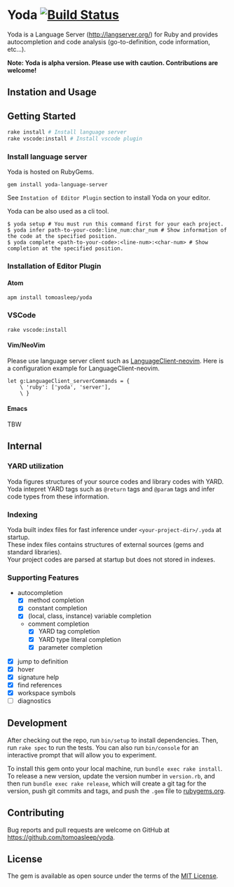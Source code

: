 # Yoda [![Build Status](https://travis-ci.org/tomoasleep/yoda.svg?branch=master)](https://travis-ci.org/tomoasleep/yoda)

Yoda is a Language Server (http://langserver.org/) for Ruby and provides autocompletion and code analysis (go-to-definition, code information, etc...).  

**Note: Yoda is alpha version. Please use with caution. Contributions are welcome!**

## Instation and Usage

## Getting Started

```bash
rake install # Install language server
rake vscode:install # Install vscode plugin
```

### Install language server

Yoda is hosted on RubyGems.

```
gem install yoda-language-server
```

See `Instation of Editor Plugin` section to install Yoda on your editor.


Yoda can be also used as a cli tool.

```
$ yoda setup # You must run this command first for your each project.
$ yoda infer path-to-your-code:line_num:char_num # Show information of the code at the specified position.
$ yoda complete <path-to-your-code>:<line-num>:<char-num> # Show completion at the specified position.
```

### Installation of Editor Plugin

#### Atom

```
apm install tomoasleep/yoda
```

### VSCode

```
rake vscode:install
```

#### Vim/NeoVim

Please use language server client such as [LanguageClient-neovim](https://github.com/autozimu/LanguageClient-neovim).
Here is a configuration example for LanguageClient-neovim.

```vim
let g:LanguageClient_serverCommands = {
    \ 'ruby': ['yoda', 'server'],
    \ }
```

#### Emacs

TBW

## Internal

### YARD utilization

Yoda figures structures of your source codes and library codes with YARD.  
Yoda intepret YARD tags such as `@return` tags and `@param` tags and infer code types from these information.

### Indexing

Yoda built index files for fast inference under `<your-project-dir>/.yoda` at startup.  
These index files contains structures of external sources (gems and standard libraries).  
Your project codes are parsed at startup but does not stored in indexes.

### Supporting Features

- autocompletion
  - [x] method completion
  - [x] constant completion
  - [x] (local, class, instance) variable completion
  - comment completion
    - [x] YARD tag completion
    - [x] YARD type literal completion
    - [x] parameter completion
- [x] jump to definition
- [x] hover
- [x] signature help
- [x] find references
- [x] workspace symbols
- [ ] diagnostics

## Development

After checking out the repo, run `bin/setup` to install dependencies. Then, run `rake spec` to run the tests. You can also run `bin/console` for an interactive prompt that will allow you to experiment.

To install this gem onto your local machine, run `bundle exec rake install`. To release a new version, update the version number in `version.rb`, and then run `bundle exec rake release`, which will create a git tag for the version, push git commits and tags, and push the `.gem` file to [rubygems.org](https://rubygems.org).

## Contributing

Bug reports and pull requests are welcome on GitHub at https://github.com/tomoasleep/yoda.

## License

The gem is available as open source under the terms of the [MIT License](https://opensource.org/licenses/MIT).
